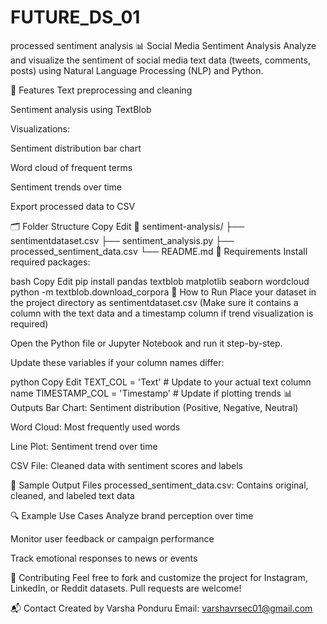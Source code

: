# FUTURE_DS_01
processed sentiment analysis
📊 Social Media Sentiment Analysis
Analyze and visualize the sentiment of social media text data (tweets, comments, posts) using Natural Language Processing (NLP) and Python.

🧠 Features
Text preprocessing and cleaning

Sentiment analysis using TextBlob

Visualizations:

Sentiment distribution bar chart

Word cloud of frequent terms

Sentiment trends over time

Export processed data to CSV

🗂️ Folder Structure
Copy
Edit
📁 sentiment-analysis/
├── sentimentdataset.csv
├── sentiment_analysis.py
├── processed_sentiment_data.csv
└── README.md
🔧 Requirements
Install required packages:

bash
Copy
Edit
pip install pandas textblob matplotlib seaborn wordcloud
python -m textblob.download_corpora
🚀 How to Run
Place your dataset in the project directory as sentimentdataset.csv
(Make sure it contains a column with the text data and a timestamp column if trend visualization is required)

Open the Python file or Jupyter Notebook and run it step-by-step.

Update these variables if your column names differ:

python
Copy
Edit
TEXT_COL = 'Text'         # Update to your actual text column name
TIMESTAMP_COL = 'Timestamp'  # Update if plotting trends
📊 Outputs
Bar Chart: Sentiment distribution (Positive, Negative, Neutral)

Word Cloud: Most frequently used words

Line Plot: Sentiment trend over time

CSV File: Cleaned data with sentiment scores and labels

📁 Sample Output Files
processed_sentiment_data.csv: Contains original, cleaned, and labeled text data

🔍 Example Use Cases
Analyze brand perception over time

Monitor user feedback or campaign performance

Track emotional responses to news or events

🤝 Contributing
Feel free to fork and customize the project for Instagram, LinkedIn, or Reddit datasets. Pull requests are welcome!

📬 Contact
Created by Varsha Ponduru
Email: varshavrsec01@gmail.com
